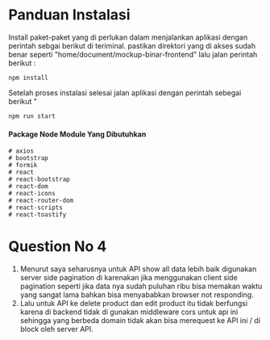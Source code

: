 # Panduan Instalasi

Install paket-paket yang di perlukan dalam menjalankan aplikasi dengan perintah sebgai berikut di teriminal.
pastikan direktori yang di akses sudah benar seperti "home/document/mockup-binar-frontend"
lalu jalan perintah berikut :

```
npm install
```

Setelah proses instalasi selesai jalan aplikasi dengan perintah sebegai berikut "

```
npm run start
```

#### Package Node Module Yang Dibutuhkan

```
# axios
# bootstrap
# formik
# react
# react-bootstrap
# react-dom
# react-icons
# react-router-dom
# react-scripts
# react-toastify
```

# Question No 4

1. Menurut saya seharusnya untuk API show all data lebih baik digunakan server side pagination di karenakan jika menggunakan client side pagination seperti jika data nya sudah puluhan ribu bisa memakan waktu yang sangat lama bahkan bisa menyababkan browser not responding.
2. Lalu untuk API ke delete product dan edit product itu tidak berfungsi karena di backend tidak di gunakan middleware cors untuk api ini sehingga yang berbeda domain tidak akan bisa merequest ke API ini / di block oleh server API.
